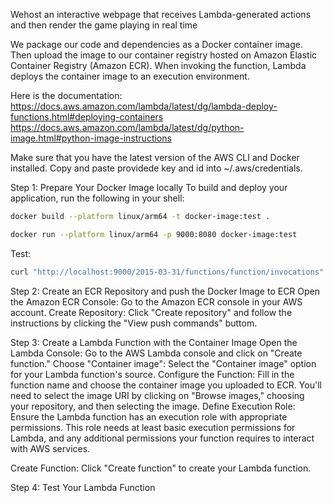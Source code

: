 Wehost an interactive webpage that receives Lambda-generated actions and then render the game playing in real time

We package our code and dependencies as a Docker container image. Then upload the image to our container registry hosted on Amazon Elastic Container Registry (Amazon ECR). When invoking the function, Lambda deploys the container image to an execution environment.

Here is the documentation:
https://docs.aws.amazon.com/lambda/latest/dg/lambda-deploy-functions.html#deploying-containers
https://docs.aws.amazon.com/lambda/latest/dg/python-image.html#python-image-instructions

Make sure that you have the latest version of the AWS CLI and Docker installed. 
Copy and paste providede key and id into ~/.aws/credentials.

Step 1: Prepare Your Docker Image locally
To build and deploy your application, run the following in your shell:
```bash
docker build --platform linux/arm64 -t docker-image:test .
```
```bash
docker run --platform linux/arm64 -p 9000:8080 docker-image:test  
```

Test: 
```bash
curl "http://localhost:9000/2015-03-31/functions/function/invocations" -d '{}'
```

Step 2: Create an ECR Repository and push the Docker Image to ECR
Open the Amazon ECR Console: Go to the Amazon ECR console in your AWS account.
Create Repository: Click "Create repository" and follow the instructions by clicking the "View push commands" buttom.

Step 3: Create a Lambda Function with the Container Image
Open the Lambda Console: Go to the AWS Lambda console and click on "Create function."
Choose "Container image": Select the "Container image" option for your Lambda function's source.
Configure the Function: Fill in the function name and choose the container image you uploaded to ECR. You'll need to select the image URI by clicking on "Browse images," choosing your repository, and then selecting the image.
Define Execution Role: Ensure the Lambda function has an execution role with appropriate permissions. This role needs at least basic execution permissions for Lambda, and any additional permissions your function requires to interact with AWS services.

Create Function: Click "Create function" to create your Lambda function.

Step 4: Test Your Lambda Function